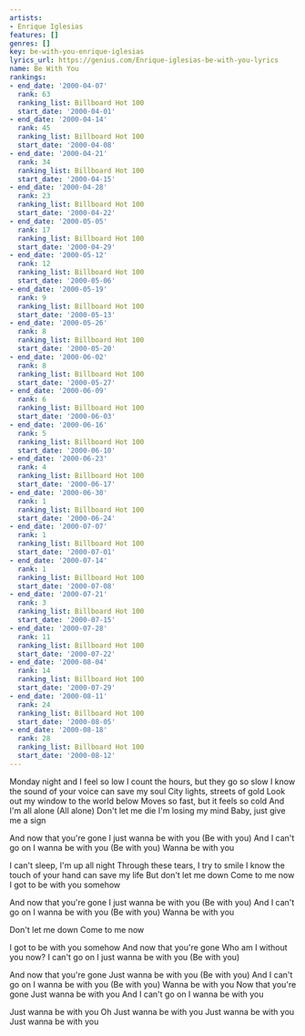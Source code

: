 ```yaml
---
artists:
- Enrique Iglesias
features: []
genres: []
key: be-with-you-enrique-iglesias
lyrics_url: https://genius.com/Enrique-iglesias-be-with-you-lyrics
name: Be With You
rankings:
- end_date: '2000-04-07'
  rank: 63
  ranking_list: Billboard Hot 100
  start_date: '2000-04-01'
- end_date: '2000-04-14'
  rank: 45
  ranking_list: Billboard Hot 100
  start_date: '2000-04-08'
- end_date: '2000-04-21'
  rank: 34
  ranking_list: Billboard Hot 100
  start_date: '2000-04-15'
- end_date: '2000-04-28'
  rank: 23
  ranking_list: Billboard Hot 100
  start_date: '2000-04-22'
- end_date: '2000-05-05'
  rank: 17
  ranking_list: Billboard Hot 100
  start_date: '2000-04-29'
- end_date: '2000-05-12'
  rank: 12
  ranking_list: Billboard Hot 100
  start_date: '2000-05-06'
- end_date: '2000-05-19'
  rank: 9
  ranking_list: Billboard Hot 100
  start_date: '2000-05-13'
- end_date: '2000-05-26'
  rank: 8
  ranking_list: Billboard Hot 100
  start_date: '2000-05-20'
- end_date: '2000-06-02'
  rank: 8
  ranking_list: Billboard Hot 100
  start_date: '2000-05-27'
- end_date: '2000-06-09'
  rank: 6
  ranking_list: Billboard Hot 100
  start_date: '2000-06-03'
- end_date: '2000-06-16'
  rank: 5
  ranking_list: Billboard Hot 100
  start_date: '2000-06-10'
- end_date: '2000-06-23'
  rank: 4
  ranking_list: Billboard Hot 100
  start_date: '2000-06-17'
- end_date: '2000-06-30'
  rank: 1
  ranking_list: Billboard Hot 100
  start_date: '2000-06-24'
- end_date: '2000-07-07'
  rank: 1
  ranking_list: Billboard Hot 100
  start_date: '2000-07-01'
- end_date: '2000-07-14'
  rank: 1
  ranking_list: Billboard Hot 100
  start_date: '2000-07-08'
- end_date: '2000-07-21'
  rank: 3
  ranking_list: Billboard Hot 100
  start_date: '2000-07-15'
- end_date: '2000-07-28'
  rank: 11
  ranking_list: Billboard Hot 100
  start_date: '2000-07-22'
- end_date: '2000-08-04'
  rank: 14
  ranking_list: Billboard Hot 100
  start_date: '2000-07-29'
- end_date: '2000-08-11'
  rank: 24
  ranking_list: Billboard Hot 100
  start_date: '2000-08-05'
- end_date: '2000-08-18'
  rank: 28
  ranking_list: Billboard Hot 100
  start_date: '2000-08-12'
---
```

Monday night and I feel so low
I count the hours, but they go so slow
I know the sound of your voice can save my soul
City lights, streets of gold
Look out my window to the world below
Moves so fast, but it feels so cold
And I'm all alone (All alone)
Don't let me die
I'm losing my mind
Baby, just give me a sign


And now that you're gone
I just wanna be with you (Be with you)
And I can't go on
I wanna be with you (Be with you)
Wanna be with you


I can't sleep, I'm up all night
Through these tears, I try to smile
I know the touch of your hand can save my life
But don't let me down
Come to me now
I got to be with you somehow


And now that you're gone
I just wanna be with you (Be with you)
And I can't go on
I wanna be with you (Be with you)
Wanna be with you


Don't let me down
Come to me now


I got to be with you somehow
And now that you're gone
Who am I without you now?
I can't go on
I just wanna be with you (Be with you)


And now that you're gone
Just wanna be with you (Be with you)
And I can't go on
I wanna be with you (Be with you)
Wanna be with you
Now that you're gone
Just wanna be with you
And I can't go on
I wanna be with you


Just wanna be with you
Oh
Just wanna be with you
Just wanna be with you
Just wanna be with you
